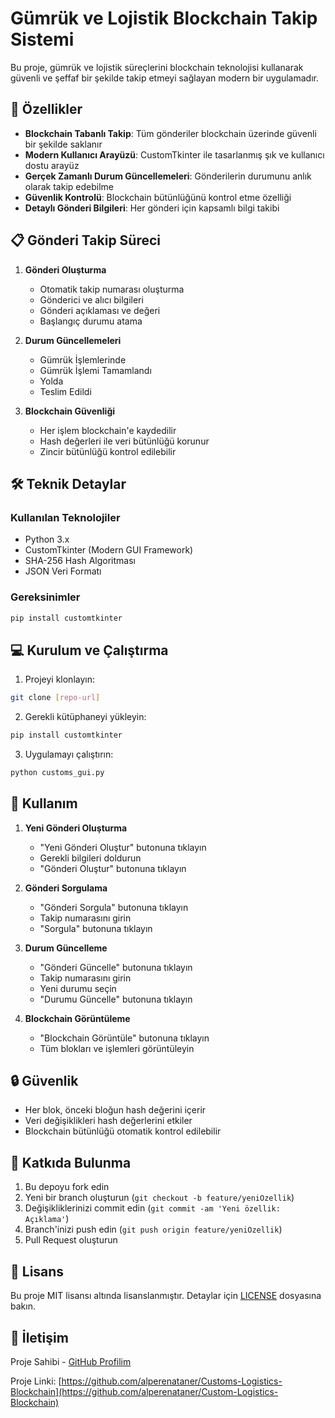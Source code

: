 # Gümrük ve Lojistik Blockchain Takip Sistemi

Bu proje, gümrük ve lojistik süreçlerini blockchain teknolojisi kullanarak güvenli ve şeffaf bir şekilde takip etmeyi sağlayan modern bir uygulamadır.

## 🚀 Özellikler

- **Blockchain Tabanlı Takip**: Tüm gönderiler blockchain üzerinde güvenli bir şekilde saklanır
- **Modern Kullanıcı Arayüzü**: CustomTkinter ile tasarlanmış şık ve kullanıcı dostu arayüz
- **Gerçek Zamanlı Durum Güncellemeleri**: Gönderilerin durumunu anlık olarak takip edebilme
- **Güvenlik Kontrolü**: Blockchain bütünlüğünü kontrol etme özelliği
- **Detaylı Gönderi Bilgileri**: Her gönderi için kapsamlı bilgi takibi

## 📋 Gönderi Takip Süreci

1. **Gönderi Oluşturma**
   - Otomatik takip numarası oluşturma
   - Gönderici ve alıcı bilgileri
   - Gönderi açıklaması ve değeri
   - Başlangıç durumu atama

2. **Durum Güncellemeleri**
   - Gümrük İşlemlerinde
   - Gümrük İşlemi Tamamlandı
   - Yolda
   - Teslim Edildi

3. **Blockchain Güvenliği**
   - Her işlem blockchain'e kaydedilir
   - Hash değerleri ile veri bütünlüğü korunur
   - Zincir bütünlüğü kontrol edilebilir

## 🛠️ Teknik Detaylar

### Kullanılan Teknolojiler

- Python 3.x
- CustomTkinter (Modern GUI Framework)
- SHA-256 Hash Algoritması
- JSON Veri Formatı

### Gereksinimler

```bash
pip install customtkinter
```

## 💻 Kurulum ve Çalıştırma

1. Projeyi klonlayın:
```bash
git clone [repo-url]
```

2. Gerekli kütüphaneyi yükleyin:
```bash
pip install customtkinter
```

3. Uygulamayı çalıştırın:
```bash
python customs_gui.py
```

## 📱 Kullanım

1. **Yeni Gönderi Oluşturma**
   - "Yeni Gönderi Oluştur" butonuna tıklayın
   - Gerekli bilgileri doldurun
   - "Gönderi Oluştur" butonuna tıklayın

2. **Gönderi Sorgulama**
   - "Gönderi Sorgula" butonuna tıklayın
   - Takip numarasını girin
   - "Sorgula" butonuna tıklayın

3. **Durum Güncelleme**
   - "Gönderi Güncelle" butonuna tıklayın
   - Takip numarasını girin
   - Yeni durumu seçin
   - "Durumu Güncelle" butonuna tıklayın

4. **Blockchain Görüntüleme**
   - "Blockchain Görüntüle" butonuna tıklayın
   - Tüm blokları ve işlemleri görüntüleyin

## 🔒 Güvenlik

- Her blok, önceki bloğun hash değerini içerir
- Veri değişiklikleri hash değerlerini etkiler
- Blockchain bütünlüğü otomatik kontrol edilebilir

## 🤝 Katkıda Bulunma

1. Bu depoyu fork edin
2. Yeni bir branch oluşturun (`git checkout -b feature/yeniOzellik`)
3. Değişikliklerinizi commit edin (`git commit -am 'Yeni özellik: Açıklama'`)
4. Branch'inizi push edin (`git push origin feature/yeniOzellik`)
5. Pull Request oluşturun

## 📝 Lisans

Bu proje MIT lisansı altında lisanslanmıştır. Detaylar için [LICENSE](LICENSE) dosyasına bakın.

## 👥 İletişim

Proje Sahibi - [GitHub Profilim](https://github.com/alperenataner)

Proje Linki: [https://github.com/alperenataner/Customs-Logistics-Blockchain](https://github.com/alperenataner/Custom-Logistics-Blockchain) 

